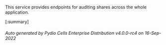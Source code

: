 






This service provides endpoints for auditing shares across the whole application.

[:summary]

###### Auto generated by Pydio Cells Enterprise Distribution v4.0.0-rc4 on 16-Sep-2022
